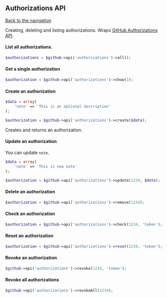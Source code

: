 ## Authorizations API

[Back to the navigation](README.md)

Creating, deleting and listing authorizations. Wraps [GitHub Authorizations API](http://developer.github.com/v3/oauth_authorizations/).

#### List all authorizations.

```php
$authorizations = $github->api('authorizations')->all();
```

#### Get a single authorization

```php
$authorization = $github->api('authorizations')->show(1);
```

#### Create an authorization

```php
$data = array(
    'note' => 'This is an optional description'
);

$authorization = $github->api('authorizations')->create($data);
```

Creates and returns an authorization.

#### Update an authorization

You can update `note`.

```php
$data = array(
    'note' => 'This is new note'
);

$authorization = $github->api('authorizations')->update(1234, $data);
```

#### Delete an authorization

```php
$authorization = $github->api('authorizations')->remove(1234);
```

#### Check an authorization

```php
$authorization = $github->api('authorizations')->check(1234, 'token');
```

#### Reset an authorization

```php
$authorization = $github->api('authorizations')->reset(1234, 'token');
```

#### Revoke an authorization

```php
$github->api('authorizations')->revoke(1234, 'token');
```

#### Revoke all authorizations

```php
$github->api('authorizations')->revokeAll(1234);
```